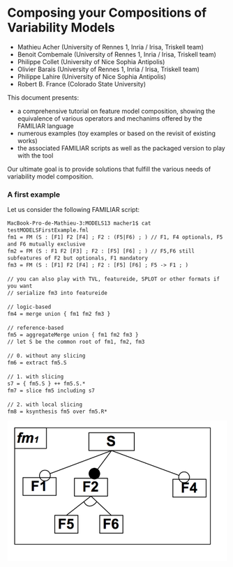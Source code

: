 # Composing your Compositions of Variability Models

 * Mathieu Acher (University of Rennes 1, Inria / Irisa, Triskell team)
 * Benoit Combemale (University of Rennes 1, Inria / Irisa, Triskell team)
 * Philippe Collet (University of Nice Sophia Antipolis)
 * Olivier Barais (University of Rennes 1, Inria / Irisa, Triskell team)
 * Philippe Lahire (University of Nice Sophia Antipolis)
 * Robert B. France (Colorado State University)

This document presents: 
 
 * a comprehensive tutorial on feature model composition, showing the equivalence of various operators and mechanims offered by the FAMILIAR language
 * numerous examples (toy examples or based on the revisit of existing works)
 * the associated FAMILIAR scripts as well as the packaged version to play with the tool

Our ultimate goal is to provide solutions that fulfill the various needs of variability model composition.

### A first example 

Let us consider the following FAMILIAR script: 
```
MacBook-Pro-de-Mathieu-3:MODELS13 macher1$ cat testMODELSFirstExample.fml
fm1 = FM (S : [F1] F2 [F4] ; F2 : (F5|F6) ; ) // F1, F4 optionals, F5 and F6 mutually exclusive 
fm2 = FM (S : F1 F2 [F3] ; F2 : [F5] [F6] ; ) // F5,F6 still subfeatures of F2 but optionals, F1 mandatory 
fm3 = FM (S : [F1] F2 [F4] ; F2 : [F5] [F6] ; F5 -> F1 ; )

// you can also play with TVL, featureide, SPLOT or other formats if you want
// serialize fm3 into featureide 

// logic-based
fm4 = merge union { fm1 fm2 fm3 }

// reference-based
fm5 = aggregateMerge union { fm1 fm2 fm3 }
// let S be the common root of fm1, fm2, fm3

// 0. without any slicing
fm6 = extract fm5.S

// 1. with slicing
s7 = { fm5.S } ++ fm5.S.*
fm7 = slice fm5 including s7

// 2. with local slicing
fm8 = ksynthesis fm5 over fm5.R*
```

![alt text](compositionTutorial/fm1.png?raw=true)
